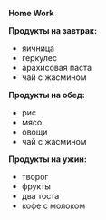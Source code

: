 
**Home Work**

**Продукты на завтрак:**
 * яичница
 * геркулес
 * арахисовая паста
 * чай с жасмином
   
**Продукты на обед:**
* рис
* мясо
* овощи
* чай с жасмином

**Продукты на ужин:**
* творог
* фрукты
* два тоста
* кофе с молоком
